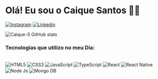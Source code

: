 # Olá! Eu sou o Caique Santos ✌🏾
[![Instagram](https://img.shields.io/badge/Instagram-E4405F?style=for-the-badge&logo=instagram&logoColor=white)](https://www.instagram.com/s0us4.c/)
[![Linkedin](https://img.shields.io/badge/LinkedIn-0077B5?style=for-the-badge&logo=linkedin&logoColor=white)](https://www.linkedin.com/in/caique-santos-sousa-silva-46668a6b/)

![Caique-S GitHub stats](https://github-readme-stats.vercel.app/api?username=Caique-S&show_icons=true&theme=dark)

### Tecnologias que utilizo no meu Dia:
<div style="display: inline_block"><br/>
  <img align="center" alt="HTML5" src="https://img.shields.io/badge/HTML5-E34F26?style=for-the-badge&logo=html5&logoColor=white" />
  <img align="center" alt="CSS3" src="https://img.shields.io/badge/CSS3-1572B6?style=for-the-badge&logo=css3&logoColor=white" />
  <img align="center" alt="JavaScript" src="https://img.shields.io/badge/JavaScript-323330?style=for-the-badge&logo=javascript&logoColor=F7DF1E" />
  <img align="center" alt="TypeScript" src="https://img.shields.io/badge/TypeScript-007ACC?style=for-the-badge&logo=typescript&logoColor=white" />
  <img align="center" alt="React" src="https://img.shields.io/badge/React-20232A?style=for-the-badge&logo=react&logoColor=61DAFB" />
  <img align="center" alt="React Native" src="https://img.shields.io/badge/React_Native-20232A?style=for-the-badge&logo=react&logoColor=61DAFB" />
  <img align="center" alt="Node Js" src="https://img.shields.io/badge/Node.js-43853D?style=for-the-badge&logo=node.js&logoColor=white" />
  <img align="center" alt="Mongo DB" src="https://img.shields.io/badge/MongoDB-4EA94B?style=for-the-badge&logo=mongodb&logoColor=white" />
</div>
